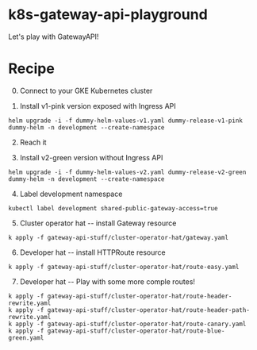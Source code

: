 # k8s-gateway-api-playground
Let's play with GatewayAPI!

# Recipe

0. Connect to your GKE Kubernetes cluster

1. Install v1-pink version exposed with Ingress API
```
helm upgrade -i -f dummy-helm-values-v1.yaml dummy-release-v1-pink dummy-helm -n development --create-namespace
```
2. Reach it

3. Install v2-green version without Ingress API
```
helm upgrade -i -f dummy-helm-values-v2.yaml dummy-release-v2-green dummy-helm -n development --create-namespace
```

4. Label development namespace

```
kubectl label development shared-public-gateway-access=true
```

5. Cluster operator hat -- install Gateway resource

```
k apply -f gateway-api-stuff/cluster-operator-hat/gateway.yaml
```

6. Developer hat -- install HTTPRoute resource

```
k apply -f gateway-api-stuff/cluster-operator-hat/route-easy.yaml
```

7. Developer hat --  Play with some more comple routes!
```
k apply -f gateway-api-stuff/cluster-operator-hat/route-header-rewrite.yaml
k apply -f gateway-api-stuff/cluster-operator-hat/route-header-path-rewrite.yaml
k apply -f gateway-api-stuff/cluster-operator-hat/route-canary.yaml
k apply -f gateway-api-stuff/cluster-operator-hat/route-blue-green.yaml
```